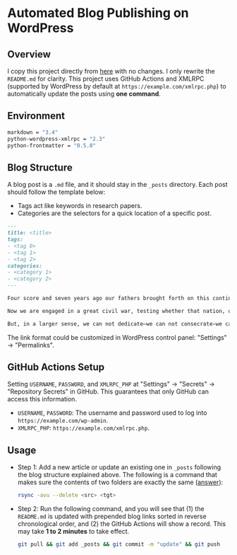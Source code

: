 # Automated Blog Publishing on WordPress

## Overview

I copy this project directly from [here](https://github.com/zhaoolee/WordPressXMLRPCTools) with no changes. I only rewrite the `README.md` for clarity. This project uses GitHub Actions and XMLRPC (supported by WordPress by default at `https://example.com/xmlrpc.php`) to automatically update the posts using **one command**.

## Environment

```bash
markdown = "3.4"
python-wordpress-xmlrpc = "2.3"
python-frontmatter = "0.5.0"
```

## Blog Structure

A blog post is a `.md` file, and it should stay in the `_posts` directory. Each post should follow the template below:

- Tags act like keywords in research papers.
- Categories are the selectors for a quick location of a specific post.

```markdown
---
title: <title>
tags: 
- <tag 0>
- <tag 1>
- <tag 2>
categories:
- <category 1>
- <category 2>
---

Four score and seven years ago our fathers brought forth on this continent, a new nation, conceived in Liberty, and dedicated to the proposition that all men are created equal.

Now we are engaged in a great civil war, testing whether that nation, or any nation so conceived and so dedicated, can long endure. We are met on a great battle-field of that war. We have come to dedicate a portion of that field, as a final resting place for those who here gave their lives that that nation might live. It is altogether fitting and proper that we should do this.

But, in a larger sense, we can not dedicate—we can not consecrate—we can not hallow—this ground. The brave men, living and dead, who struggled here, have consecrated it, far above our poor power to add or detract. The world will little note, nor long remember what we say here, but it can never forget what they did here. It is for us the living, rather, to be dedicated here to the unfinished work which they who fought here have thus far so nobly advanced. It is rather for us to be here dedicated to the great task remaining before us—that from these honored dead we take increased devotion to that cause for which they gave the last full measure of devotion—that we here highly resolve that these dead shall not have died in vain—that this nation, under God, shall have a new birth of freedom—and that government of the people, by the people, for the people, shall not perish from the earth.
```

The link format could be customized in WordPress control panel: "Settings" $\rightarrow$ "Permalinks". 

## GitHub Actions Setup

Setting `USERNAME`, `PASSWORD`, and `XMLRPC_PHP` at "Settings" $\rightarrow$ "Secrets" $\rightarrow$ "Repository Secrets" in GitHub. This guarantees that only GitHub can access this information.

- `USERNAME`, `PASSWORD`: The username and password used to log into `https://example.com/wp-admin`.
- `XMLRPC_PHP`: `https://example.com/xmlrpc.php`.

## Usage

- Step 1: Add a new article or update an existing one in `_posts` following the blog structure explained above. The following is a command that makes sure the contents of two folders are exactly the same ([answer](https://unix.stackexchange.com/a/203854/307215)):

  ```bash
  rsync -avu --delete <src> <tgt>
  ```

- Step 2: Run the following command, and you will see that (1) the `README.md` is updated with prepended blog links sorted in reverse chronological order, and (2) the GitHub Actions will show a record. This may take **1 to 2 minutes** to take effect.

  ```bash
  git pull && git add _posts && git commit -m "update" && git push
  ```

  
